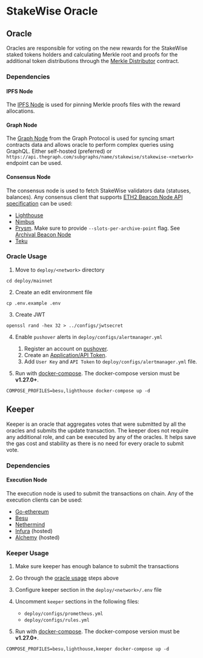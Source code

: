 # StakeWise Oracle

## Oracle

Oracles are responsible for voting on the new rewards for the StakeWise staked tokens holders and calculating Merkle
root and proofs for the additional token distributions through the
[Merkle Distributor](https://github.com/stakewise/contracts/blob/master/contracts/merkles/MerkleDistributor.sol)
contract.

### Dependencies

#### IPFS Node

The [IPFS Node](https://docs.ipfs.io/install/) is used for pinning Merkle proofs files with the reward allocations.

#### Graph Node

The [Graph Node](https://github.com/graphprotocol/graph-node) from the Graph Protocol is used for syncing smart
contracts data and allows oracle to perform complex queries using GraphQL. Either self-hosted (preferred)
or `https://api.thegraph.com/subgraphs/name/stakewise/stakewise-<network>`
endpoint can be used.

#### Consensus Node

The consensus node is used to fetch StakeWise validators data (statuses, balances). Any consensus client that
supports [ETH2 Beacon Node API specification](https://ethereum.github.io/beacon-APIs/#/) can be used:

- [Lighthouse](https://launchpad.ethereum.org/en/lighthouse)
- [Nimbus](https://launchpad.ethereum.org/en/nimbus)
- [Prysm](https://launchpad.ethereum.org/en/prysm). Make sure to provide `--slots-per-archive-point` flag. See [Archival Beacon Node](https://docs.prylabs.network/docs/advanced/beacon_node_api/)
- [Teku](https://launchpad.ethereum.org/en/teku)

### Oracle Usage

1. Move to `deploy/<network>` directory

```shell script
cd deploy/mainnet
```

2. Create an edit environment file

```shell script
cp .env.example .env
```

3. Create JWT

```shell script
openssl rand -hex 32 > ../configs/jwtsecret
```

4. Enable `pushover` alerts in `deploy/configs/alertmanager.yml`

   1. Register an account on [pushover](https://pushover.net/).
   2. Create an [Application/API Token](https://pushover.net/apps/build).
   3. Add `User Key` and `API Token` to `deploy/configs/alertmanager.yml` file.

5. Run with [docker-compose](https://docs.docker.com/compose/). The docker-compose version must be **v1.27.0+**.

```shell script
COMPOSE_PROFILES=besu,lighthouse docker-compose up -d
```

## Keeper

Keeper is an oracle that aggregates votes that were submitted by all the oracles and submits the update transaction.
The keeper does not require any additional role, and can be executed by any of the oracles.
It helps save the gas cost and stability as there is no need for every oracle to submit vote.

### Dependencies

#### Execution Node

The execution node is used to submit the transactions on chain. Any of the execution clients can be used:

- [Go-ethereum](https://github.com/ethereum/go-ethereum)
- [Besu](https://github.com/hyperledger/besu)
- [Nethermind](https://github.com/NethermindEth/nethermind)
- [Infura](https://infura.io/docs/eth2) (hosted)
- [Alchemy](https://www.alchemy.com/) (hosted)

### Keeper Usage

1. Make sure keeper has enough balance to submit the transactions

2. Go through the [oracle usage](#oracle-usage) steps above

3. Configure keeper section in the `deploy/<network>/.env` file

4. Uncomment `keeper` sections in the following files:
   * `deploy/configs/prometheus.yml`
   * `deploy/configs/rules.yml`

5. Run with [docker-compose](https://docs.docker.com/compose/). The docker-compose version must be **v1.27.0+**.

```shell script
COMPOSE_PROFILES=besu,lighthouse,keeper docker-compose up -d
```
